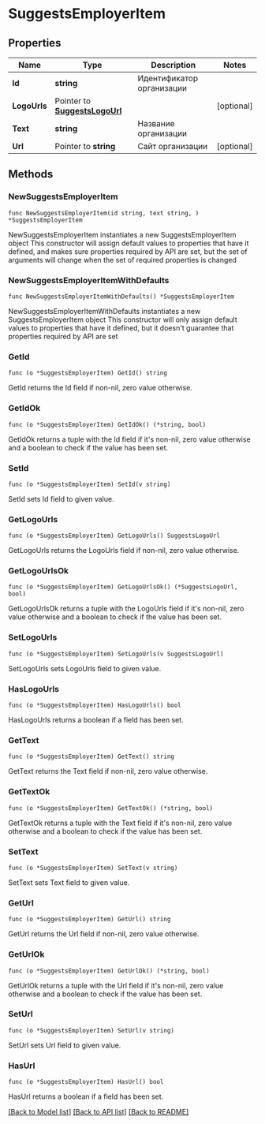 # SuggestsEmployerItem

## Properties

Name | Type | Description | Notes
------------ | ------------- | ------------- | -------------
**Id** | **string** | Идентификатор организации | 
**LogoUrls** | Pointer to [**SuggestsLogoUrl**](SuggestsLogoUrl.md) |  | [optional] 
**Text** | **string** | Название организации | 
**Url** | Pointer to **string** | Сайт организации | [optional] 

## Methods

### NewSuggestsEmployerItem

`func NewSuggestsEmployerItem(id string, text string, ) *SuggestsEmployerItem`

NewSuggestsEmployerItem instantiates a new SuggestsEmployerItem object
This constructor will assign default values to properties that have it defined,
and makes sure properties required by API are set, but the set of arguments
will change when the set of required properties is changed

### NewSuggestsEmployerItemWithDefaults

`func NewSuggestsEmployerItemWithDefaults() *SuggestsEmployerItem`

NewSuggestsEmployerItemWithDefaults instantiates a new SuggestsEmployerItem object
This constructor will only assign default values to properties that have it defined,
but it doesn't guarantee that properties required by API are set

### GetId

`func (o *SuggestsEmployerItem) GetId() string`

GetId returns the Id field if non-nil, zero value otherwise.

### GetIdOk

`func (o *SuggestsEmployerItem) GetIdOk() (*string, bool)`

GetIdOk returns a tuple with the Id field if it's non-nil, zero value otherwise
and a boolean to check if the value has been set.

### SetId

`func (o *SuggestsEmployerItem) SetId(v string)`

SetId sets Id field to given value.


### GetLogoUrls

`func (o *SuggestsEmployerItem) GetLogoUrls() SuggestsLogoUrl`

GetLogoUrls returns the LogoUrls field if non-nil, zero value otherwise.

### GetLogoUrlsOk

`func (o *SuggestsEmployerItem) GetLogoUrlsOk() (*SuggestsLogoUrl, bool)`

GetLogoUrlsOk returns a tuple with the LogoUrls field if it's non-nil, zero value otherwise
and a boolean to check if the value has been set.

### SetLogoUrls

`func (o *SuggestsEmployerItem) SetLogoUrls(v SuggestsLogoUrl)`

SetLogoUrls sets LogoUrls field to given value.

### HasLogoUrls

`func (o *SuggestsEmployerItem) HasLogoUrls() bool`

HasLogoUrls returns a boolean if a field has been set.

### GetText

`func (o *SuggestsEmployerItem) GetText() string`

GetText returns the Text field if non-nil, zero value otherwise.

### GetTextOk

`func (o *SuggestsEmployerItem) GetTextOk() (*string, bool)`

GetTextOk returns a tuple with the Text field if it's non-nil, zero value otherwise
and a boolean to check if the value has been set.

### SetText

`func (o *SuggestsEmployerItem) SetText(v string)`

SetText sets Text field to given value.


### GetUrl

`func (o *SuggestsEmployerItem) GetUrl() string`

GetUrl returns the Url field if non-nil, zero value otherwise.

### GetUrlOk

`func (o *SuggestsEmployerItem) GetUrlOk() (*string, bool)`

GetUrlOk returns a tuple with the Url field if it's non-nil, zero value otherwise
and a boolean to check if the value has been set.

### SetUrl

`func (o *SuggestsEmployerItem) SetUrl(v string)`

SetUrl sets Url field to given value.

### HasUrl

`func (o *SuggestsEmployerItem) HasUrl() bool`

HasUrl returns a boolean if a field has been set.


[[Back to Model list]](../README.md#documentation-for-models) [[Back to API list]](../README.md#documentation-for-api-endpoints) [[Back to README]](../README.md)


